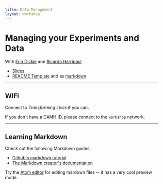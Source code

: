 ```yaml
---
title: Data Management
layout: workshop
---
```


# Managing your Experiments and Data

With [Erin Dickie](mailto:erin.dickie@camh.ca) and [Ricardo Harripaul](mailto:R.Harripaul@camh.ca)

- [Slides](https://docs.google.com/presentation/d/1wX_BFtiBWzsp2qjdoFyKptpgLDFMcnl3lyU7RwPM7kU/edit?usp=sharing)
- [README Template](https://raw.githubusercontent.com/CAMH-SCWG/compucool/gh-pages/workshops/README.md) and as [markdown](https://github.com/CAMH-SCWG/compucool/blob/gh-pages/workshops/README.md)

----

## WIFI
Connect to *Transforming Lives* if you can. 

If you don't have a CAMH ID, please connect to the `workshop` network.

----


## Learning Markdown

Check out the following Markdown guides: 
- [Github's markdown tutorial](https://help.github.com/articles/basic-writing-and-formatting-syntax/)
- [The Markdown creator's documentation](http://daringfireball.net/projects/markdown/syntax)

Try the [Atom editor](https://atom.io) for editing mardown files -- it has a very cool preview mode.

